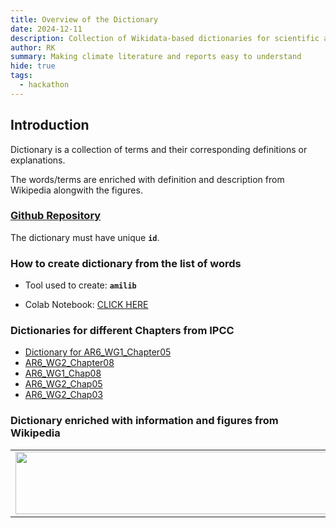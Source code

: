 ```yaml
---
title: Overview of the Dictionary
date: 2024-12-11
description: Collection of Wikidata-based dictionaries for scientific annotation and searching
author: RK 
summary: Making climate literature and reports easy to understand
hide: true
tags:
  - hackathon
---
```


## Introduction

Dictionary is a collection of terms and their corresponding definitions or explanations. 

The words/terms are enriched with definition and description from Wikipedia alongwith the figures.

### [Github Repository](https://github.com/petermr/dictionary)

The dictionary must have unique **`id`**.

### How to create dictionary from the list of words

- Tool used to create: **`amilib`**
  
- Colab Notebook: [CLICK HERE](https://colab.research.google.com/drive/1mDJcNLGcsP8XM-fzGP6n6A7ozLlq09bE#scrollTo=IijmJ5rgF0jF)

### Dictionaries for different Chapters from IPCC 

- [Dictionary for AR6_WG1_Chapter05](https://github.com/petermr/amilib/blob/parijat_test/test/resources/wordlists/xml/climate_words_dict.xml)
- [AR6_WG2_Chapter08](https://github.com/petermr/amilib/blob/nitika_test/temp/words/html/wg2_chap8.html)
- [AR6_WG1_Chap08](https://github.com/petermr/amilib/blob/sravya_test/temp/words/html/water_cycle_wikipedia.html)
- [AR6_WG2_Chap05](https://github.com/petermr/amilib/blob/anmol_test/temp/words/html/food_ecosystem.html)
- [AR6_WG2_Chap03](https://github.com/semanticClimate/ipcc/blob/main/dictionary_wg1chap03.html)


### Dictionary enriched with information and figures from Wikipedia

<table>
  <tr>
    <td>
      <img src='{{ "/static/img/dict_pic1.jpg" | url }}' width="500" height="100">
    </td>
  </tr>
</table>

